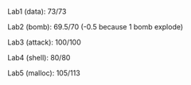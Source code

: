 Lab1 (data): 73/73


Lab2 (bomb): 69.5/70 (-0.5 because 1 bomb explode)


Lab3 (attack): 100/100


Lab4 (shell): 80/80


Lab5 (malloc): 105/113
